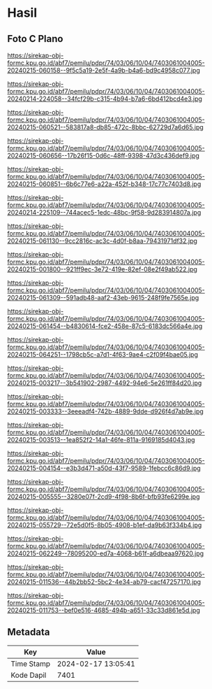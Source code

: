 # Hasil

## Foto C Plano

https://sirekap-obj-formc.kpu.go.id/abf7/pemilu/pdpr/74/03/06/10/04/7403061004005-20240215-060158--9f5c5a19-2e5f-4a9b-b4a6-bd9c4958c077.jpg

https://sirekap-obj-formc.kpu.go.id/abf7/pemilu/pdpr/74/03/06/10/04/7403061004005-20240214-224058--34fcf29b-c315-4b94-b7a6-6bd412bcd4e3.jpg

https://sirekap-obj-formc.kpu.go.id/abf7/pemilu/pdpr/74/03/06/10/04/7403061004005-20240215-060521--583817a8-db85-472c-8bbc-62729d7a6d65.jpg

https://sirekap-obj-formc.kpu.go.id/abf7/pemilu/pdpr/74/03/06/10/04/7403061004005-20240215-060656--17b26f15-0d6c-48ff-9398-47d3c436def9.jpg

https://sirekap-obj-formc.kpu.go.id/abf7/pemilu/pdpr/74/03/06/10/04/7403061004005-20240215-060851--6b6c77e6-a22a-452f-b348-17c77c7403d8.jpg

https://sirekap-obj-formc.kpu.go.id/abf7/pemilu/pdpr/74/03/06/10/04/7403061004005-20240214-225109--744acec5-1edc-48bc-9f58-9d283914807a.jpg

https://sirekap-obj-formc.kpu.go.id/abf7/pemilu/pdpr/74/03/06/10/04/7403061004005-20240215-061130--9cc2816c-ac3c-4d0f-b8aa-79431971df32.jpg

https://sirekap-obj-formc.kpu.go.id/abf7/pemilu/pdpr/74/03/06/10/04/7403061004005-20240215-001800--921ff9ec-3e72-419e-82ef-08e2f49ab522.jpg

https://sirekap-obj-formc.kpu.go.id/abf7/pemilu/pdpr/74/03/06/10/04/7403061004005-20240215-061309--591adb48-aaf2-43eb-9615-248f9fe7565e.jpg

https://sirekap-obj-formc.kpu.go.id/abf7/pemilu/pdpr/74/03/06/10/04/7403061004005-20240215-061454--b4830614-fce2-458e-87c5-6183dc566a4e.jpg

https://sirekap-obj-formc.kpu.go.id/abf7/pemilu/pdpr/74/03/06/10/04/7403061004005-20240215-064251--1798cb5c-a7d1-4f63-9ae4-c2f09f4bae05.jpg

https://sirekap-obj-formc.kpu.go.id/abf7/pemilu/pdpr/74/03/06/10/04/7403061004005-20240215-003217--3b541902-2987-4492-94e6-5e261ff84d20.jpg

https://sirekap-obj-formc.kpu.go.id/abf7/pemilu/pdpr/74/03/06/10/04/7403061004005-20240215-003333--3eeeadf4-742b-4889-9dde-d926f4d7ab9e.jpg

https://sirekap-obj-formc.kpu.go.id/abf7/pemilu/pdpr/74/03/06/10/04/7403061004005-20240215-003513--1ea852f2-14a1-46fe-811a-9169185d4043.jpg

https://sirekap-obj-formc.kpu.go.id/abf7/pemilu/pdpr/74/03/06/10/04/7403061004005-20240215-004154--e3b3d471-a50d-43f7-9589-1febcc6c86d9.jpg

https://sirekap-obj-formc.kpu.go.id/abf7/pemilu/pdpr/74/03/06/10/04/7403061004005-20240215-005555--3280e07f-2cd9-4f98-8b6f-bfb93fe6299e.jpg

https://sirekap-obj-formc.kpu.go.id/abf7/pemilu/pdpr/74/03/06/10/04/7403061004005-20240215-055729--72e5d0f5-8b05-4908-b1ef-da9b63f334b4.jpg

https://sirekap-obj-formc.kpu.go.id/abf7/pemilu/pdpr/74/03/06/10/04/7403061004005-20240215-062249--78095200-ed7a-4068-b61f-a6dbeaa97620.jpg

https://sirekap-obj-formc.kpu.go.id/abf7/pemilu/pdpr/74/03/06/10/04/7403061004005-20240215-011536--44b2bb52-5bc2-4e34-ab79-cacf47257170.jpg

https://sirekap-obj-formc.kpu.go.id/abf7/pemilu/pdpr/74/03/06/10/04/7403061004005-20240215-011753--bef0e516-4685-494b-a651-33c33d861e5d.jpg


## Metadata

| Key        | Value               |
| ---------- | ------------------- |
| Time Stamp | 2024-02-17 13:05:41 |
| Kode Dapil | 7401                |



